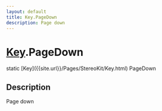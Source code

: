 ```yaml
---
layout: default
title: Key.PageDown
description: Page down
---
```

# [Key]({{site.url}}/Pages/StereoKit/Key.html).PageDown

<div class='signature' markdown='1'>
static [Key]({{site.url}}/Pages/StereoKit/Key.html) PageDown
</div>

## Description
Page down

